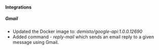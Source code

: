 
#### Integrations
##### Gmail
- Updated the Docker image to: *demisto/google-api:1.0.0.12690*
- Added command - *reply-mail* which sends an email reply to a given message using Gmail.
